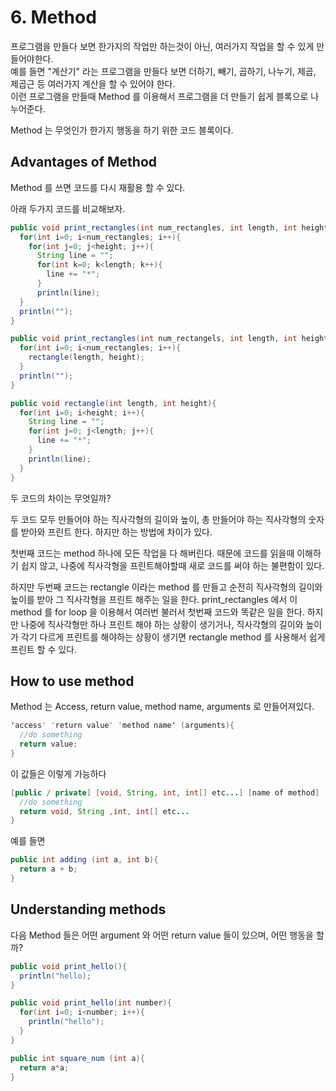 # 6. Method

프로그램을 만들다 보면 한가지의 작업만 하는것이 아닌, 여러가지 작업을 할 수 있게 만들어야한다.  
예를 들면 "계산기" 라는 프로그램을 만들다 보면 더하기, 빼기, 곱하기, 나누기, 제곱, 제곱근 등 여러가지 계산을 할 수 있어야 한다.  
이런 프로그램을 만들때 Method 를 이용해서 프로그램을 더 만들기 쉽게 블록으로 나누어준다.

Method 는 무엇인가 한가지 행동을 하기 위한 코드 블록이다.

## Advantages of Method

Method 를 쓰면 코드를 다시 재활용 할 수 있다.

아래 두가지 코드를 비교해보자.

```java
public void print_rectangles(int num_rectangles, int length, int height){
  for(int i=0; i<num_rectangles; i++){
    for(int j=0; j<height; j++){
      String line = "";
      for(int k=0; k<length; k++){
        line += "*";
      }
      println(line);
  }
  println("");
}
```

```java
public void print_rectangles(int num_rectangels, int length, int height){
  for(int i=0; i<num_rectangles; i++){
    rectangle(length, height);
  }
  println("");
}

public void rectangle(int length, int height){
  for(int i=0; i<height; i++){
    String line = "";
    for(int j=0; j<length; j++){
      line += "*";
    }
    println(line);
  }
}
```

두 코드의 차이는 무엇일까?

두 코드 모두 만들어야 하는 직사각형의 길이와 높이, 총 만들어야 하는 직사각형의 숫자를 받아와 프린트 한다. 하지만 하는 방법에 차이가 있다.

첫번째 코드는 method 하나에 모든 작업을 다 해버린다. 때문에 코드를 읽을때 이해하기 쉽지 않고, 나중에 직사각형을 프린트해야할때 새로 코드를 써야 하는 불편함이 있다.

하지만 두번째 코드는 rectangle 이라는 method 를 만들고 순전히 직사각형의 길이와 높이를 받아 그 직사각형을 프린트 해주는 일을 한다. print_rectangles 에서 이 method 를 for loop 을 이용해서 여러번 불러서 첫번째 코드와 똑같은 일을 한다. 하지만 나중에 직사각형만 하나 프린트 해야 하는 상황이 생기거나, 직사각형의 길이와 높이가 각기 다르게 프린트를 해야하는 상황이 생기면 rectangle method 를 사용해서 쉽게 프린트 할 수 있다.

## How to use method

Method 는 Access, return value, method name, arguments 로 만들어져있다.

```java
'access' 'return value' 'method name' (arguments){
  //do something
  return value;
}
```

이 값들은 이렇게 가능하다

```java
[public / private] [void, String, int, int[] etc...] [name of method] ([nothing, int a, String something etc...]) {
  //do something
  return void, String ,int, int[] etc...
}
```

예를 들면

```java
public int adding (int a, int b){
  return a + b;
}
```

## Understanding methods

다음 Method 들은 어떤 argument 와 어떤 return value 들이 있으며, 어떤 행동을 할까?

```java
public void print_hello(){
  println("hello);
}

public void print_hello(int number){
  for(int i=0; i<number; i++){
    println("hello");
  }
}

public int square_num (int a){
  return a*a;
}
```
